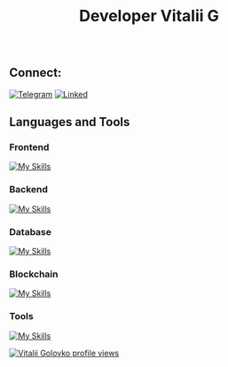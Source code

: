 <div align="center" style="padding: 25px;">
  <h1>Developer Vitalii G</h1>
</div>

## Connect:

[![Telegram](https://github.com/vitaliksandalik/vitaliksandalik/assets/102806612/e13e4ba6-dde4-4a50-8106-f1ae8d30350b)](https://t.me/vitaliksandalik)
[![Linked](https://github.com/vitaliksandalik/vitaliksandalik/assets/102806612/ffdf76e9-6e52-4f8b-8b61-84c57ea7f604)](https://www.linkedin.com/in/vitalii-golovko-9b5aa7240)

## Languages and Tools

### Frontend

[![My Skills](https://skillicons.dev/icons?i=js,react,tailwind,html,css)](https://skillicons.dev)

### Backend

[![My Skills](https://skillicons.dev/icons?i=go,py,flask)](https://skillicons.dev)

### Database

[![My Skills](https://skillicons.dev/icons?i=postgres,mongodb,redis)](https://skillicons.dev)

### Blockchain

[![My Skills](https://skillicons.dev/icons?i=solidity)](https://skillicons.dev)

### Tools

[![My Skills](https://skillicons.dev/icons?i=git,gitlab,github,docker,postman)](https://skillicons.dev)

[![Vitalii Golovko profile views](https://u8views.com/api/v1/github/profiles/102806612/views/day-week-month-total-count.svg)](https://u8views.com/github/vitaliksandalik)
